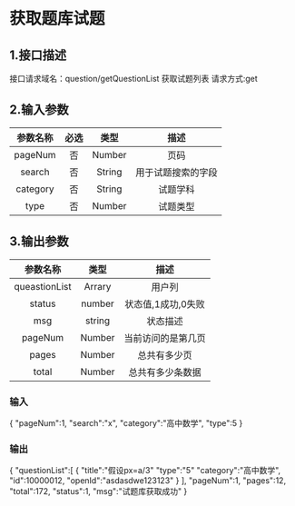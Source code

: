 # 获取题库试题

## 1.接口描述

接口请求域名：question/getQuestionList
获取试题列表
请求方式:get

## 2.输入参数

| 参数名称  | 必选  |  类型  |         描述         |
| :-------: | :---: | :----: | :------------------: |
|  pageNum  |  否   | Number  |    页码      |
| search | 否 | String | 用于试题搜索的字段 |
| category | 否 | String | 试题学科 |
| type | 否 | Number | 试题类型 |

## 3.输出参数

|  参数名称  |  类型  |         描述         |
| :-------: | :----: | :------------------: |
| queastionList | Arrary | 用户列 |
| status | number | 状态值,1成功,0失败 |
| msg | string | 状态描述 |
| pageNum  | Number | 当前访问的是第几页 |
|  pages   | Number |    总共有多少页    |
|  total   | Number |  总共有多少条数据  |

### 输入

{
    "pageNum":1,
    "search":"x",
    "category":"高中数学",
    "type":5
}

### 输出

{
    "questionList":[
      {
          "title":"假设px=a/3"
          "type":"5"
          "category":"高中数学",
          "id":10000012,
          "openId":"asdasdwe123123"
      }
    ],
    "pageNum":1,
    "pages":12,
    "total":172,
    "status":1,
    "msg":"试题库获取成功"
}
